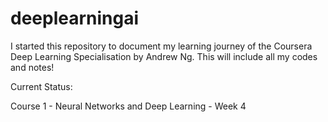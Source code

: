 # deeplearningai
I started this repository to document my learning journey of the Coursera Deep Learning Specialisation by Andrew Ng. This will include all my codes and notes!

Current Status:

Course 1 - Neural Networks and Deep Learning - Week 4